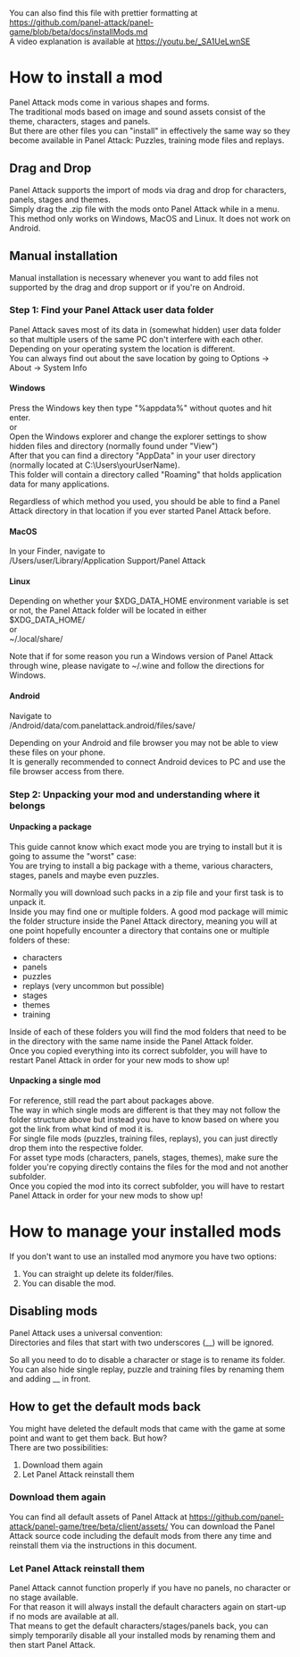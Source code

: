 You can also find this file with prettier formatting at 
https://github.com/panel-attack/panel-game/blob/beta/docs/installMods.md  
A video explanation is available at https://youtu.be/_SA1UeLwnSE

# How to install a mod

Panel Attack mods come in various shapes and forms.  
The traditional mods based on image and sound assets consist of the theme, characters, stages and panels.  
But there are other files you can "install" in effectively the same way so they become available in Panel Attack:
Puzzles, training mode files and replays.

## Drag and Drop

Panel Attack supports the import of mods via drag and drop for characters, panels, stages and themes.  
Simply drag the .zip file with the mods onto Panel Attack while in a menu.  
This method only works on Windows, MacOS and Linux. It does not work on Android.

## Manual installation

Manual installation is necessary whenever you want to add files not supported by the drag and drop support or if you're on Android.

### Step 1: Find your Panel Attack user data folder

Panel Attack saves most of its data in (somewhat hidden) user data folder so that multiple users of the same PC don't interfere with each other.  
Depending on your operating system the location is different.  
You can always find out about the save location by going to Options -> About -> System Info 

#### Windows

Press the Windows key then type "%appdata%" without quotes and hit enter.  
or  
Open the Windows explorer and change the explorer settings to show hidden files and directory (normally found under "View")  
After that you can find a directory "AppData" in your user directory (normally located at C:\Users\yourUserName).   
This folder will contain a directory called "Roaming" that holds application data for many applications.  
  
Regardless of which method you used, you should be able to find a Panel Attack directory in that location if you ever started Panel Attack before.

#### MacOS

In your Finder, navigate to  
  /Users/user/Library/Application Support/Panel Attack

#### Linux

Depending on whether your $XDG_DATA_HOME environment variable is set or not, the Panel Attack folder will be located in either  
  $XDG_DATA_HOME/  
  or  
  ~/.local/share/  

Note that if for some reason you run a Windows version of Panel Attack through wine, please navigate to ~/.wine and follow the directions for Windows.  

#### Android

Navigate to  
  /Android/data/com.panelattack.android/files/save/

Depending on your Android and file browser you may not be able to view these files on your phone.  
It is generally recommended to connect Android devices to PC and use the file browser access from there.

### Step 2: Unpacking your mod and understanding where it belongs

#### Unpacking a package

This guide cannot know which exact mode you are trying to install but it is going to assume the "worst" case:  
You are trying to install a big package with a theme, various characters, stages, panels and maybe even puzzles.

Normally you will download such packs in a zip file and your first task is to unpack it.  
Inside you may find one or multiple folders. A good mod package will mimic the folder structure inside the Panel Attack directory, meaning you will at one point hopefully encounter a directory that contains one or multiple folders of these:
  - characters
  - panels
  - puzzles
  - replays (very uncommon but possible)
  - stages
  - themes
  - training

Inside of each of these folders you will find the mod folders that need to be in the directory with the same name inside the Panel Attack folder.  
Once you copied everything into its correct subfolder, you will have to restart Panel Attack in order for your new mods to show up!

#### Unpacking a single mod

For reference, still read the part about packages above.  
The way in which single mods are different is that they may not follow the folder structure above but instead you have to know based on where you got the link from what kind of mod it is.  
For single file mods (puzzles, training files, replays), you can just directly drop them into the respective folder.  
For asset type mods (characters, panels, stages, themes), make sure the folder you're copying directly contains the files for the mod and not another subfolder.  
Once you copied the mod into its correct subfolder, you will have to restart Panel Attack in order for your new mods to show up!


# How to manage your installed mods

If you don't want to use an installed mod anymore you have two options:  
  1. You can straight up delete its folder/files.
  2. You can disable the mod.

## Disabling mods

Panel Attack uses a universal convention:  
Directories and files that start with two underscores (__) will be ignored.  

So all you need to do to disable a character or stage is to rename its folder.  
You can also hide single replay, puzzle and training files by renaming them and adding __ in front.

## How to get the default mods back

You might have deleted the default mods that came with the game at some point and want to get them back. But how?  
There are two possibilities:  
  1. Download them again
  2. Let Panel Attack reinstall them

### Download them again

You can find all default assets of Panel Attack at https://github.com/panel-attack/panel-game/tree/beta/client/assets/
You can download the Panel Attack source code including the default mods from there any time and reinstall them via the instructions in this document.

### Let Panel Attack reinstall them

Panel Attack cannot function properly if you have no panels, no character or no stage available.  
For that reason it will always install the default characters again on start-up if no mods are available at all.  
That means to get the default characters/stages/panels back, you can simply temporarily disable all your installed mods by renaming them and then start Panel Attack.